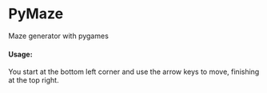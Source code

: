 PyMaze
======

Maze generator with pygames

#### Usage:

You start at the bottom left corner and use the arrow keys to move, 
finishing at the top right.
